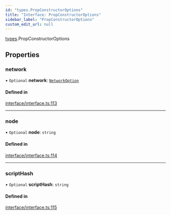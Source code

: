 ```yaml
---
id: "types.PropConstructorOptions"
title: "Interface: PropConstructorOptions"
sidebar_label: "PropConstructorOptions"
custom_edit_url: null
---
```


[types](../namespaces/types.md).PropConstructorOptions

## Properties

### network

• `Optional` **network**: [`NetworkOption`](../enums/types.NetworkOption.md)

#### Defined in

[interface/interface.ts:113](https://github.com/CityOfZion/isengard/blob/1a0270b/sdk/src/interface/interface.ts#L113)

___

### node

• `Optional` **node**: `string`

#### Defined in

[interface/interface.ts:114](https://github.com/CityOfZion/isengard/blob/1a0270b/sdk/src/interface/interface.ts#L114)

___

### scriptHash

• `Optional` **scriptHash**: `string`

#### Defined in

[interface/interface.ts:115](https://github.com/CityOfZion/isengard/blob/1a0270b/sdk/src/interface/interface.ts#L115)
